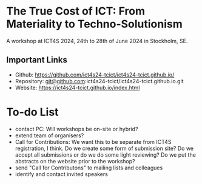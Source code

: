 
# The True Cost of ICT: From Materiality to Techno-Solutionism

A workshop at ICT4S 2024, 24th to 28th of June 2024 in Stockholm, SE.


## Important Links

- Github: https://github.com/ict4s24-tcict/ict4s24-tcict.github.io/
- Repository: git@github.com:ict4s24-tcict/ict4s24-tcict.github.io.git
- Website: https://ict4s24-tcict.github.io/index.html


# To-do List

- contact PC: Will workshops be on-site or hybrid?
- extend team of organisers?
- Call for Contributions: We want this to be separate from ICT4S
  registration, I think. Do we create some form of submission site? Do we
accept all submissions or do we do some light reviewing? Do we put the
abstracts on the website prior to the workshop?
- send "Call for Contributons" to mailing lists and colleagues
- identify and contact invited speakers


